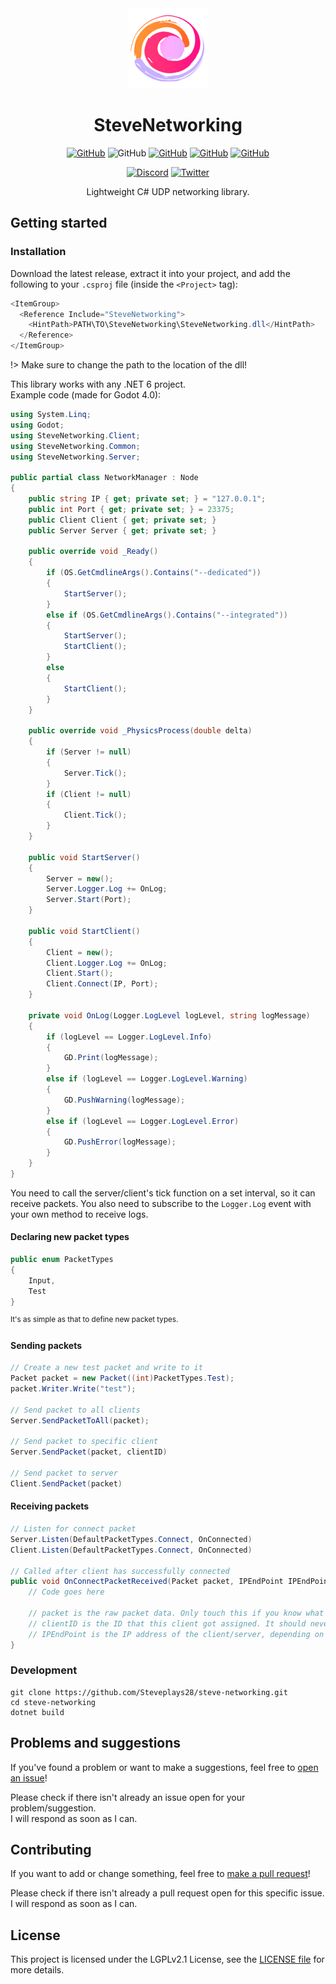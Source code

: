 <div align="center">
<img src="icon.png" alt="SteveNetworking icon/logo" width="128"/>

<h1>SteveNetworking</h1>

[![GitHub](https://img.shields.io/github/license/Steveplays28/nexlib)](https://github.com/Steveplays28/nexlib/blob/main/LICENSE)
![GitHub](https://img.shields.io/github/repo-size/Steveplays28/nexlib)
[![GitHub](https://img.shields.io/github/forks/Steveplays28/nexlib)](https://github.com/Steveplays28/nexlib/network/members)
[![GitHub](https://img.shields.io/github/issues/Steveplays28/nexlib)](https://github.com/Steveplays28/nexlib/issues)
[![GitHub](https://img.shields.io/github/issues-pr/Steveplays28/nexlib)](https://github.com/Steveplays28/nexlib/pulls)

[![Discord](https://img.shields.io/discord/746681304111906867?label=chat%20on%20Discord%20%7C%20Steve%27s%20underwater%20paradise)](https://discord.gg/KbWxgGg)
[![Twitter](https://img.shields.io/twitter/follow/Steveplays28?label=Steveplays28%20%7C%20Followers)](https://twitter.com/Steveplays28)

Lightweight C# UDP networking library.
</div>

## Getting started
### Installation  
Download the latest release, extract it into your project, and add the following to your `.csproj` file (inside the `<Project>` tag):
```cs
<ItemGroup>
  <Reference Include="SteveNetworking">
    <HintPath>PATH\TO\SteveNetworking\SteveNetworking.dll</HintPath>
  </Reference>
</ItemGroup>
```
!> Make sure to change the path to the location of the dll!

This library works with any .NET 6 project.  
Example code (made for Godot 4.0):
```cs
using System.Linq;
using Godot;
using SteveNetworking.Client;
using SteveNetworking.Common;
using SteveNetworking.Server;

public partial class NetworkManager : Node
{
	public string IP { get; private set; } = "127.0.0.1";
	public int Port { get; private set; } = 23375;
	public Client Client { get; private set; }
	public Server Server { get; private set; }

	public override void _Ready()
	{
		if (OS.GetCmdlineArgs().Contains("--dedicated"))
		{
			StartServer();
		}
		else if (OS.GetCmdlineArgs().Contains("--integrated"))
		{
			StartServer();
			StartClient();
		}
		else
		{
			StartClient();
		}
	}

	public override void _PhysicsProcess(double delta)
	{
		if (Server != null)
		{
			Server.Tick();
		}
		if (Client != null)
		{
			Client.Tick();
		}
	}

	public void StartServer()
	{
		Server = new();
		Server.Logger.Log += OnLog;
		Server.Start(Port);
	}

	public void StartClient()
	{
		Client = new();
		Client.Logger.Log += OnLog;
		Client.Start();
		Client.Connect(IP, Port);
	}

	private void OnLog(Logger.LogLevel logLevel, string logMessage)
	{
		if (logLevel == Logger.LogLevel.Info)
		{
			GD.Print(logMessage);
		}
		else if (logLevel == Logger.LogLevel.Warning)
		{
			GD.PushWarning(logMessage);
		}
		else if (logLevel == Logger.LogLevel.Error)
		{
			GD.PushError(logMessage);
		}
	}
}
```
You need to call the server/client's tick function on a set interval, so it can receive packets.
You also need to subscribe to the `Logger.Log` event with your own method to receive logs.

#### Declaring new packet types
```cs
public enum PacketTypes
{
	Input,
	Test
}
```
<sup>It's as simple as that to define new packet types.</sup>

#### Sending packets
```cs
// Create a new test packet and write to it
Packet packet = new Packet((int)PacketTypes.Test);
packet.Writer.Write("test");

// Send packet to all clients
Server.SendPacketToAll(packet);

// Send packet to specific client
Server.SendPacket(packet, clientID)

// Send packet to server
Client.SendPacket(packet)
```

#### Receiving packets
```cs
// Listen for connect packet
Server.Listen(DefaultPacketTypes.Connect, OnConnected)
Client.Listen(DefaultPacketTypes.Connect, OnConnected)

// Called after client has successfully connected
public void OnConnectPacketReceived(Packet packet, IPEndPoint IPEndPoint, int? clientID) {
	// Code goes here

	// packet is the raw packet data. Only touch this if you know what you're doing, normally you shouldn't need to use this.
	// clientID is the ID that this client got assigned. It should never be null, please send a bug report if this happens.
	// IPEndPoint is the IP address of the client/server, depending on who listened for the packet.
}
```

### Development
```
git clone https://github.com/Steveplays28/steve-networking.git
cd steve-networking
dotnet build
```

## Problems and suggestions  
If you've found a problem or want to make a suggestions, feel free to [open an issue](https://github.com/Steveplays28/nexlib/issues/new)!

Please check if there isn't already an issue open for your problem/suggestion.  
I will respond as soon as I can.

## Contributing  
If you want to add or change something, feel free to [make a pull request](https://github.com/Steveplays28/nexlib/compare)!

Please check if there isn't already a pull request open for this specific issue.  
I will respond as soon as I can.

## License  
This project is licensed under the LGPLv2.1 License, see the [LICENSE file](https://github.com/Steveplays28/nexlib/blob/main/LICENSE) for more details.
